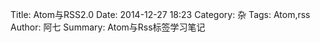 Title: Atom与RSS2.0
Date: 2014-12-27 18:23
Category: 杂
Tags: Atom,rss
Author: 阿七
Summary: Atom与Rss标签学习笔记

